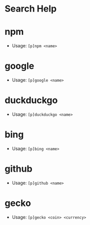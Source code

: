 # Search Help

# npm
 - Usage: `[p]npm <name> `



# google
 - Usage: `[p]google <name> `



# duckduckgo
 - Usage: `[p]duckduckgo <name> `



# bing
 - Usage: `[p]bing <name> `



# github
 - Usage: `[p]github <name> `



# gecko
 - Usage: `[p]gecko <coin> <currency> `



